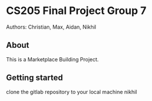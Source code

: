 # CS205 Final Project Group 7
Authors: Christian, Max, Aidan, Nikhil

## About
This is a Marketplace Building Project.

## Getting started 
clone the gitlab repository to your local machine nikhil


